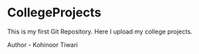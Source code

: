 # CollegeProjects
This is my first Git Repository. Here I upload my college projects.

Author - Kohinoor Tiwari
